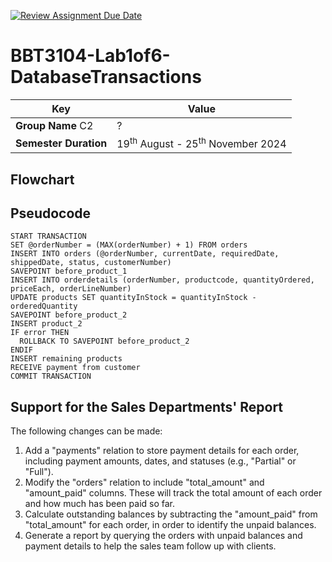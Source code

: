 [![Review Assignment Due Date](https://classroom.github.com/assets/deadline-readme-button-22041afd0340ce965d47ae6ef1cefeee28c7c493a6346c4f15d667ab976d596c.svg)](https://classroom.github.com/a/r-tQZu0l)
# BBT3104-Lab1of6-DatabaseTransactions


| **Key**                                                               | Value                                                                                                                                                                              |
|---------------|---------------------------------------------------------|
| **Group Name**  C2                                                             | ? |
| **Semester Duration**                                                 | 19<sup>th</sup> August - 25<sup>th</sup> November 2024                                                                                                                       |

## Flowchart

## Pseudocode

```pseudo
START TRANSACTION
SET @orderNumber = (MAX(orderNumber) + 1) FROM orders
INSERT INTO orders (@orderNumber, currentDate, requiredDate, shippedDate, status, customerNumber)
SAVEPOINT before_product_1
INSERT INTO orderdetails (orderNumber, productcode, quantityOrdered, priceEach, orderLineNumber)
UPDATE products SET quantityInStock = quantityInStock - orderedQuantity
SAVEPOINT before_product_2
INSERT product_2
IF error THEN
  ROLLBACK TO SAVEPOINT before_product_2
ENDIF
INSERT remaining products
RECEIVE payment from customer
COMMIT TRANSACTION
```

## Support for the Sales Departments' Report
The following changes can be made:
1. Add a "payments" relation to store payment details for each order, including payment amounts, dates, and statuses (e.g., "Partial" or "Full").
2. Modify the "orders" relation to include "total_amount" and "amount_paid" columns. These will track the total amount of each order and how much has been paid so far.
3. Calculate outstanding balances by subtracting the "amount_paid" from "total_amount" for each order, in order to identify the unpaid balances.
4. Generate a report by querying the orders with unpaid balances and payment details to help the sales team follow up with clients.

